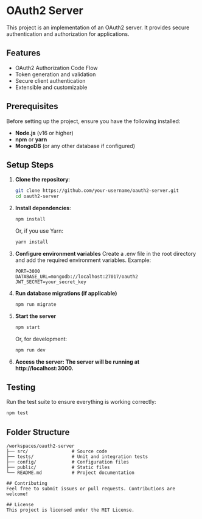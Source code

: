 # OAuth2 Server

This project is an implementation of an OAuth2 server. It provides secure authentication and authorization for applications.

## Features
- OAuth2 Authorization Code Flow
- Token generation and validation
- Secure client authentication
- Extensible and customizable

## Prerequisites
Before setting up the project, ensure you have the following installed:
- **Node.js** (v16 or higher)
- **npm** or **yarn**
- **MongoDB** (or any other database if configured)

## Setup Steps
1. **Clone the repository**:
   ```bash
   git clone https://github.com/your-username/oauth2-server.git
   cd oauth2-server
   ```

2. **Install dependencies**:
    ```bash
    npm install
    ```

    Or, if you use Yarn:

    ```bash
    yarn install
    ```
3. **Configure environment variables**
    Create a .env file in the root directory and add the required environment variables. Example:
    ```
    PORT=3000
    DATABASE_URL=mongodb://localhost:27017/oauth2
    JWT_SECRET=your_secret_key
    ```
4. **Run database migrations (if applicable)**
    ```bash
    npm run migrate
    ```
5. **Start the server**
    ```bash
    npm start
    ```
    Or, for development:
    ```bash
    npm run dev
    ```
6. **Access the server: The server will be running at http://localhost:3000.**

## Testing
Run the test suite to ensure everything is working correctly:
```bash
npm test
```

## Folder Structure
```
/workspaces/oauth2-server
├── src/                # Source code
├── tests/              # Unit and integration tests
├── config/             # Configuration files
├── public/             # Static files
└── README.md           # Project documentation

## Contributing
Feel free to submit issues or pull requests. Contributions are welcome!

## License
This project is licensed under the MIT License.